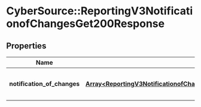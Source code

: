 # CyberSource::ReportingV3NotificationofChangesGet200Response

## Properties
Name | Type | Description | Notes
------------ | ------------- | ------------- | -------------
**notification_of_changes** | [**Array&lt;ReportingV3NotificationofChangesGet200ResponseNotificationOfChanges&gt;**](ReportingV3NotificationofChangesGet200ResponseNotificationOfChanges.md) | List of Notification Of Change Info values | [optional] 


